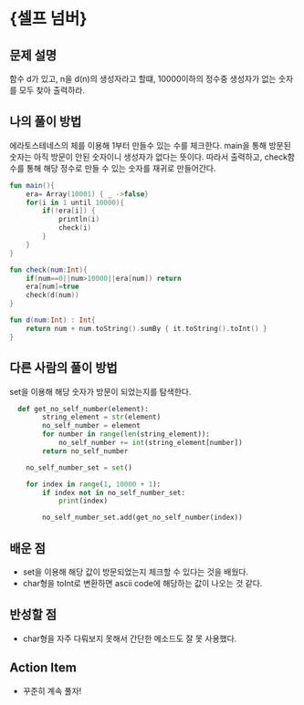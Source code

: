 # {셀프 넘버}

## 문제 설명
함수 d가 있고, n을 d(n)의 생성자라고 할떄, 10000이하의 정수중 생성자가 없는 숫자를 모두 찾아 출력하라.

## 나의 풀이 방법
에라토스테네스의 체를 이용해 1부터 만들수 있는 수를 체크한다.
main을 통해 방문된 숫자는 아직 방문이 안된 숫자이니 생성자가 없다는 뜻이다. 따라서 출력하고, check함수를 통해 해당 정수로 만들 수 있는 숫자를 재귀로 만들어간다.
```kotlin
fun main(){
    era= Array(10001) { _ ->false}
    for(i in 1 until 10000){
        if(!era[i]) {
            println(i)
            check(i)
        }
    }
}

fun check(num:Int){
    if(num==0||num>10000||era[num]) return
    era[num]=true
    check(d(num))
}

fun d(num:Int) : Int{
    return num + num.toString().sumBy { it.toString().toInt() }
}
```

## 다른 사람의 풀이 방법
set을 이용해 해당 숫자가 방문이 되었는지를 탐색한다.
```python
  def get_no_self_number(element):
        string_element = str(element)
        no_self_number = element
        for number in range(len(string_element)):
            no_self_number += int(string_element[number])
        return no_self_number

    no_self_number_set = set()

    for index in range(1, 10000 + 1):
        if index not in no_self_number_set:
            print(index)

        no_self_number_set.add(get_no_self_number(index))
```

## 배운 점
- set을 이용해 해당 값이 방문되었는지 체크할 수 있다는 것을 배웠다.
- char형을 toInt로 변환하면 ascii code에 해당하는 값이 나오는 것 같다.

## 반성할 점
- char형을 자주 다뤄보지 못해서 간단한 메소드도 잘 못 사용했다.

## Action Item
- 꾸준히 계속 풀자!